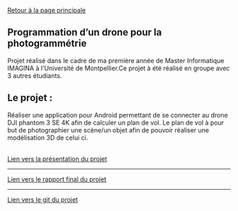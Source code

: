 [Retour à la page principale](https://andrequentin.github.io/)


## Programmation d’un drone pour la photogrammétrie

Projet réalisé dans le cadre de ma première année de Master Informatique IMAGINA à l'Université de Montpellier.Ce projet à été réalisé en groupe avec 3 autres étudiants.

## Le projet :
Réaliser une application pour Android permettant de se connecter au drone DJI phantom 3 SE 4K afin de calculer un plan de vol. Le plan de vol à pour but de photographier une scène/un objet afin de pouvoir réaliser une modélisation 3D de celui ci.
<br><br>

[Lien vers la présentation du projet ](/pdf/PresentationDrone.pdf)

---

[Lien vers le rapport final du projet ](/pdf/RapportDrone.pdf)

---

[Lien vers le git du projet ](https://github.com/andrequentin/TER_QBEP)
